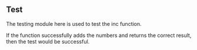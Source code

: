 ## Test
The testing module here is used to test the inc function.

If the function successfully adds the numbers and returns the correct result, then the test would be successful.
